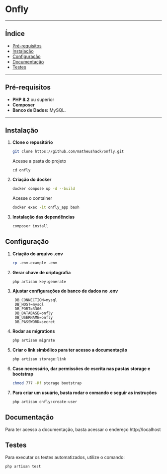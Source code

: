 # Onfly

---

## Índice

- [Pré-requisitos](#pré-requisitos)
- [Instalação](#instalação)
- [Configuração](#configuração)
- [Documentação](#documentação)
- [Testes](#testes)

---

## Pré-requisitos

- **PHP 8.2** ou superior
- **Composer**
- **Banco de Dados:** MySQL.

---

## Instalação

1. **Clone o repositório**

   ```bash
   git clone https://github.com/matheushack/onfly.git
    ```
   Acesse a pasta do projeto
   ```  
   cd onfly
    ```

2. **Criação do docker**

   ```bash
   docker compose up -d --build
   ```

   Acesse o container
   ```bash
   docker exec -it onfly_app bash
   ```   

3. **Instalação das dependências**

   ```bash
   composer install
   ```

## Configuração

1. **Criação do arquivo .env**
   ```bash
   cp .env.example .env
   ```
2. **Gerar chave de criptografia**
   ```bash
   php artisan key:generate
   ```   
3. **Ajustar configurações do banco de dados no .env**
   ```
    DB_CONNECTION=mysql
    DB_HOST=mysql
    DB_PORT=3306
    DB_DATABASE=onfly
    DB_USERNAME=onfly
    DB_PASSWORD=secret
   ```      
4. **Rodar as migrations**
   ```bash
   php artisan migrate
   ```
5. **Criar o link simbólico para ter acesso a documentação**
   ```bash
   php artisan storage:link
   ```   
6. **Caso necessário, dar permissões de escrita nas pastas storage e bootstrap**
   ```bash
   chmod 777 -Rf storage bootstrap
   ```      
7. **Para criar um usuário, basta rodar o comando e seguir as instruções**
   ```bash
   php artisan onfly:create-user
   ```

## Documentação

Para ter acesso a documentação, basta acessar o endereço http://localhost

## Testes

Para executar os testes automatizados, utilize o comando:

   ```bash
   php artisan test
   ```